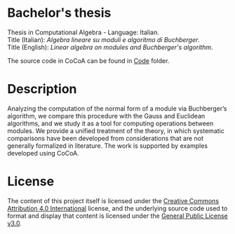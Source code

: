 # Bachelor's thesis
Thesis in Computational Algebra - Language: Italian. <br>
Title (Italian): <em>Algebra lineare su moduli e algoritmo di Buchberger</em>. <br>
Title (English): <em>Linear algebra on modules and Buchberger's algorithm</em>.

The source code in CoCoA can be found in [Code](https://github.com/letizia-dachille/bachelor-thesis/blob/main/Code/) folder.

# Description

Analyzing the computation of the normal form of a module via Buchberger’s
algorithm, we compare this procedure with the Gauss and Euclidean algorithms,
and we study it as a tool for computing operations between modules. We provide
a unified treatment of the theory, in which systematic comparisons have been
developed from considerations that are not generally formalized in literature.
The work is supported by examples developed using CoCoA.

# License
The content of this project itself is licensed under the [Creative Commons Attribution 4.0 International](https://creativecommons.org/licenses/by/4.0/) license, and the underlying source code used to format and display that content is licensed under the [General Public License v3.0](https://github.com/letizia-dachille/bachelor-thesis/blob/main/LICENSE).
